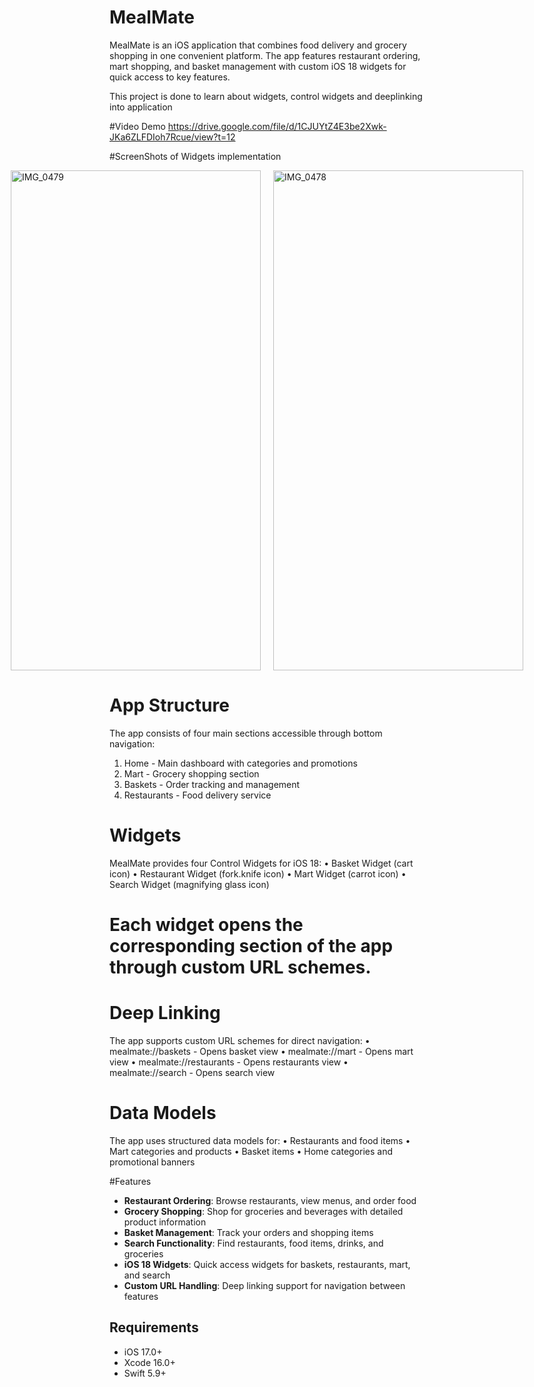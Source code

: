 # MealMate

MealMate is an iOS application that combines food delivery and grocery shopping in one convenient platform. The app features restaurant ordering, mart shopping, and basket management with custom iOS 18 widgets for quick access to key features.

This project is done to learn about widgets, control widgets and deeplinking into application

#Video Demo
https://drive.google.com/file/d/1CJUYtZ4E3be2Xwk-JKa6ZLFDIoh7Rcue/view?t=12

#ScreenShots of Widgets implementation 

<div style="display: flex; justify-content: center; gap: 20px;">
  <img width="400" height="800" alt="IMG_0479" src="https://github.com/user-attachments/assets/e289d593-11f9-412a-9d67-afada54b1000" />
  <img width="400" height="800" alt="IMG_0478" src="https://github.com/user-attachments/assets/3e229c23-a229-4fc6-8541-f220663c0bcb" />
</div>



# App Structure

The app consists of four main sections accessible through bottom navigation:

1. Home - Main dashboard with categories and promotions
2. Mart - Grocery shopping section
3. Baskets - Order tracking and management
4. Restaurants - Food delivery service

# Widgets

MealMate provides four Control Widgets for iOS 18:
• Basket Widget (cart icon)
• Restaurant Widget (fork.knife icon)
• Mart Widget (carrot icon)
• Search Widget (magnifying glass icon)

# Each widget opens the corresponding section of the app through custom URL schemes.

# Deep Linking

The app supports custom URL schemes for direct navigation:
• mealmate://baskets - Opens basket view
• mealmate://mart - Opens mart view
• mealmate://restaurants - Opens restaurants view
• mealmate://search - Opens search view

# Data Models

The app uses structured data models for:
• Restaurants and food items
• Mart categories and products
• Basket items
• Home categories and promotional banners

#Features

- **Restaurant Ordering**: Browse restaurants, view menus, and order food
- **Grocery Shopping**: Shop for groceries and beverages with detailed product information
- **Basket Management**: Track your orders and shopping items
- **Search Functionality**: Find restaurants, food items, drinks, and groceries
- **iOS 18 Widgets**: Quick access widgets for baskets, restaurants, mart, and search
- **Custom URL Handling**: Deep linking support for navigation between features

## Requirements

- iOS 17.0+
- Xcode 16.0+
- Swift 5.9+



  
